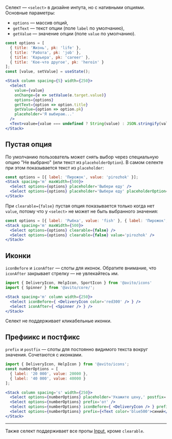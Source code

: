 Селект — `<select>` в дизайне инпута, но с нативными опциями. Основные параметры:
- `options` — массив опций,
- `getText` — текст опции (поле `label` по умолчанию),
- `getValue` — значение опции (поле `value` по умолчанию).

```jsx
const options = [
  { title: 'Жизнь', pk: 'life' },
  { title: 'Работа', pk: 'job' },
  { title: 'Карьера', pk: 'career' },
  { title: 'Кое-что другое', pk: 'heroin' }
];
const [value, setValue] = useState();

<Stack column spacing={5} width={250}>
  <Select
    value={value}
    onChange={e => setValue(e.target.value)}
    options={options}
    getText={option => option.title}
    getValue={option => option.pk}
    placeholder='Я выбираю...'
  />
  <Text>value={value === undefined ? String(value) : JSON.stringify(value)}</Text>
</Stack>
```

## Пустая опция

По умолчанию пользователь может снять выбор через специальную опцию "Не выбрано" (или текст из `placeholderOption`). В самом селекте при этом показывается текст из `placeholder`:

```jsx
const options = [{ label: 'Пирожок', value: 'pirozhok' }];
<Stack spacing='m' maxWidth={500}>
  <Select options={options} placeholder='Выбери еду' />
  <Select options={options} placeholder='Выбери еду' placeholderOption='Любая' />
</Stack>
```

При `clearable={false}` пустая опция показывается только когда нет `value`, потому что у `<select>` не может не быть выбранного значения:
```jsx
const options = [{ label: 'Рыбка', value: 'fish' }, { label: 'Пирожок', value: 'pirozhok' }];
<Stack spacing='m' maxWidth={500}>
  <Select options={options} clearable={false} />
  <Select options={options} clearable={false} value='pirozhok' />
</Stack>
```

## Иконки

`iconBefore` и `iconAfter` — слоты для иконок. Обратите внимание, что `iconAfter` закрывает стрелку — не увлекайтесь им.

```jsx
import { DeliveryIcon, HelpIcon, SportIcon } from '@avito/icons'
import { Spinner } from '@avito/core/';

<Stack spacing='m' column width={250}>
  <Select iconBefore={ <DeliveryIcon color='red300' /> } />
  <Select iconAfter={ <Spinner /> } />
</Stack>
```

Селект не поддерживает кликабельные иконки.

## Префиикс и постфикс

`prefix` и `postfix` — слоты для постоянно видимого текста вокруг значения. Сочетаются с иконками.

```jsx
import { DeliveryIcon, HelpIcon } from '@avito/icons';
const numberOptions = [
  { label: '20 000', value: 20000 },
  { label: '40 000', value: 40000 }
];

<Stack column spacing='s' width={250}>
  <Select options={numberOptions} placeholder='Укажите цену,' postfix='₽' />
  <Select options={numberOptions} prefix='от' />
  <Select options={numberOptions} iconBefore={ <DeliveryIcon /> } prefix="до" postfix='₽' iconAfter={ <HelpIcon /> } />
  <Select options={numberOptions} prefix={<Text color='blue500'>синий</Text>} />
</Stack>
```

---

Также селект поддерживает все пропы [Input](#/Компоненты/Input), кроме `clearable`.
